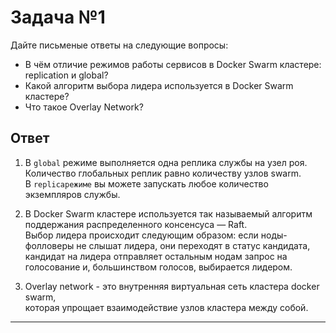 # Задача №1

Дайте письменые ответы на следующие вопросы:<br>

- В чём отличие режимов работы сервисов в Docker Swarm кластере: replication и global?<br>
- Какой алгоритм выбора лидера используется в Docker Swarm кластере?<br>
- Что такое Overlay Network?<br>

## Ответ

1. В ``global`` режиме выполняется одна реплика службы на узел роя. Количество глобальных реплик равно количеству узлов swarm.<br> 
В ``replicaрежиме`` вы можете запускать любое количество экземпляров службы.<br>

2. В Docker Swarm кластере используется так называемый алгоритм поддержания распределенного консенсуса — Raft.<br>
Выбор лидера происходит следующим образом: если ноды-фолловеры не слышат лидера, они переходят в статус кандидата,<br>
кандидат на лидера отправляет остальным нодам запрос на голосование и, большинством голосов, выбирается лидером.<br>

3. Overlay network - это внутренняя виртуальная сеть кластера docker swarm,<br>
которая упрощает взаимодействие узлов кластера между собой.<br>

_____________________________ 
